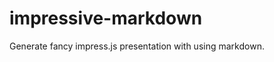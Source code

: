 impressive-markdown
===================

Generate fancy impress.js presentation with using markdown.
